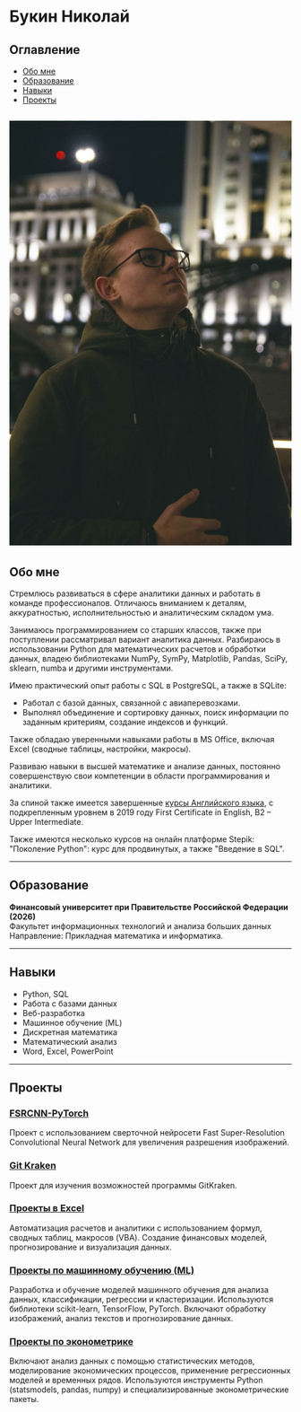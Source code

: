 # Букин Николай

## Оглавление
- [Обо мне](#обо-мне)
- [Образование](#образование)
- [Навыки](#навыки)
- [Проекты](#проекты)

![Мое фото](assets/img/avatar2.jpg)
---

## Обо мне
Стремлюсь развиваться в сфере аналитики данных и работать в команде профессионалов. Отличаюсь вниманием к деталям, аккуратностью, исполнительностью и аналитическим складом ума.

Занимаюсь программированием со старших классов, также при поступлении рассматривал вариант аналитика данных. Разбираюсь в использовании Python для математических расчетов и обработки данных, владею библиотеками NumPy, SymPy, Matplotlib, Pandas, SciPy, sklearn, numba и другими инструментами.

Имею практический опыт работы с SQL в PostgreSQL, а также в SQLite:
- Работал с базой данных, связанной с авиаперевозками.
- Выполнял объединение и сортировку данных, поиск информации по заданным критериям, создание индексов и функций.

Также обладаю уверенными навыками работы в MS Office, включая Excel (сводные таблицы, настройки, макросы).

Развиваю навыки в высшей математике и анализе данных, постоянно совершенствую свои компетенции в области программирования и аналитики.

За спиной также имеется завершенные [курсы Английского языка](https://www.ef.com/wwru/), с подкрепленным уровнем в 2019 году First Certificate in English, B2 – Upper Intermediate.

Также имеются несколько курсов на онлайн платформе Stepik: "Поколение Python": курс для продвинутых, а также "Введение в SQL".

---

## Образование
**Финансовый университет при Правительстве Российской Федерации (2026)**  
Факультет информационных технологий и анализа больших данных  
Направление: Прикладная математика и информатика.

---

## Навыки
- Python, SQL
- Работа с базами данных
- Веб-разработка
- Машинное обучение (ML)
- Дискретная математика
- Математический анализ
- Word, Excel, PowerPoint

---

## Проекты
### [**FSRCNN-PyTorch**](https://github.com/Boo4kin/FSRCNN-ML)
Проект с использованием сверточной нейросети Fast Super-Resolution Convolutional Neural Network для увеличения разрешения изображений.

### [**Git Kraken**](https://github.com/Boo4kin/Kraken?tab=readme-ov-file#%D0%BB%D0%B8%D1%86%D0%B5%D0%BD%D0%B7%D0%B8%D1%8F)
Проект для изучения возможностей программы GitKraken.

### [**Проекты в Excel**](https://github.com/Boo4kin/Boo4kin/tree/main/Excel)
Автоматизация расчетов и аналитики с использованием формул, сводных таблиц, макросов (VBA). Создание финансовых моделей, прогнозирование и визуализация данных.

### [**Проекты по машинному обучению (ML)**](https://github.com/Boo4kin/Boo4kin/tree/main/ML)
Разработка и обучение моделей машинного обучения для анализа данных, классификации, регрессии и кластеризации. Используются библиотеки scikit-learn, TensorFlow, PyTorch. Включают обработку изображений, анализ текстов и прогнозирование данных.

### [**Проекты по эконометрике**](https://github.com/Boo4kin/Boo4kin/tree/main/%D0%AD%D0%BA%D0%BE%D0%BD%D0%BE%D0%BC%D0%B5%D1%82%D1%80%D0%B8%D0%BA%D0%B0)
Включают анализ данных с помощью статистических методов, моделирование экономических процессов, применение регрессионных моделей и временных рядов. Используются инструменты Python (statsmodels, pandas, numpy) и специализированные эконометрические пакеты.
